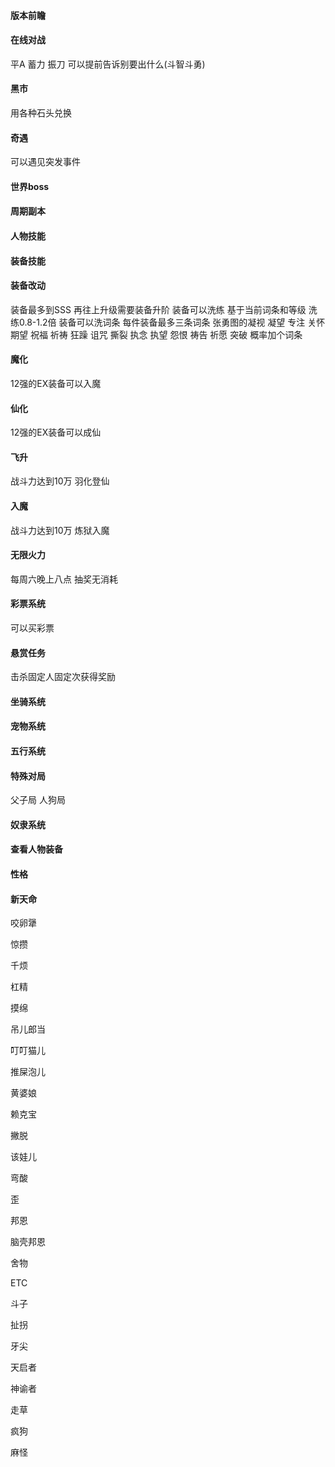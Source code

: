 #### 版本前瞻

#### 在线对战
平A 蓄力 振刀
可以提前告诉别要出什么(斗智斗勇)

#### 黑市
用各种石头兑换

#### 奇遇
可以遇见突发事件

#### 世界boss

#### 周期副本

#### 人物技能

#### 装备技能

#### 装备改动
装备最多到SSS
再往上升级需要装备升阶
装备可以洗练
基于当前词条和等级 洗练0.8-1.2倍
装备可以洗词条
每件装备最多三条词条  张勇图的凝视 凝望 专注 关怀 期望 祝福 祈祷 狂躁 诅咒 撕裂 执念 执望 怨恨 祷告 祈愿
突破 概率加个词条

#### 魔化
12强的EX装备可以入魔
#### 仙化
12强的EX装备可以成仙

#### 飞升
战斗力达到10万  羽化登仙
#### 入魔
战斗力达到10万  炼狱入魔

#### 无限火力
每周六晚上八点
抽奖无消耗

#### 彩票系统
可以买彩票

#### 悬赏任务
击杀固定人固定次获得奖励

#### 坐骑系统

#### 宠物系统

#### 五行系统

#### 特殊对局
父子局
人狗局

#### 奴隶系统

#### 查看人物装备

#### 性格

#### 新天命
咬卵犟

惊攒

千烦

杠精

摸绵

吊儿郎当

叮叮猫儿

推屎泡儿

黄婆娘

赖克宝

撇脱

该娃儿

弯酸

歪

邦恩

脑壳邦恩

舍物

ETC

斗子

扯拐

牙尖

天启者

神谕者

走草

疯狗

麻怪
